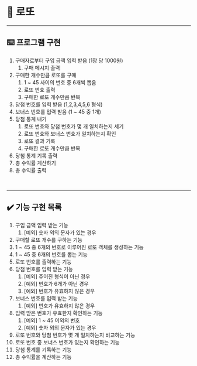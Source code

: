 # 💸 로또

---

## ⌨️ 프로그램 구현
1. 구매자로부터 구입 금액 입력 받음 (1장 당 1000원)
   1. 구매 메시지 출력
2. 구매한 개수만큼 로또를 구매
   1. 1 ~ 45 사이의 번호 중 6개씩 뽑음
   2. 로또 번호 출력
   3. 구매한 로또 개수만큼 반복
3. 당첨 번호를 입력 받음 (1,2,3,4,5,6 형식)
4. 보너스 번호를 입력 받음 (1 ~ 45 중 1개)
5. 당첨 통계 내기
   1. 로또 번호와 당첨 번호가 몇 개 일치하는지 세기 
   2. 로또 번호와 보너스 번호가 일치하는지 확인
   3. 로또 결과 기록
   4. 구매한 로또 개수만큼 반복
6. 당첨 통계 기록 출력
7. 총 수익률 계산하기
8. 총 수익률 출력

<br>

---

## ✔️ 기능 구현 목록

1. 구입 금액 입력 받는 기능
   1. [예외] 숫자 외의 문자가 있는 경우
2. 구매할 로또 개수를 구하는 기능
3. 1 ~ 45 중 6개의 번호로 이루어진 로또 객체를 생성하는 기능
4. 1 ~ 45 중 6개의 번호를 뽑는 기능
5. 로또 번호를 출력하는 기능
6. 당첨 번호를 입력 받는 기능
   1. [예외] 주어진 형식이 아닌 경우
   2. [예외] 번호가 6개가 아닌 경우
   3. [예외] 번호가 유효하지 않은 경우
7. 보너스 번호를 입력 받는 기능
   1. [예외] 번호가 유효하지 않은 경우
8. 입력 받은 번호가 유효한지 확인하는 기능
   1. [예외] 1 ~ 45 이외의 번호
   2. [예외] 숫자 외의 문자가 있는 경우
9. 로또 번호와 당첨 번호가 몇 개 일치하는지 비교하는 기능
10. 로또 번호 중 보너스 번호가 있는지 확인하는 기능
11. 당첨 통계를 기록하는 기능
12. 총 수익률을 계산하는 기능
